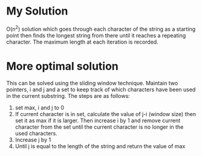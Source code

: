 # My Solution
O(n<sup>2</sup>) solution which goes through each character of the string as a starting point then finds the longest string from there until it reaches a repeating character. The maximum length at each iteration is recorded.

# More optimal solution

This can be solved using the sliding window technique. Maintain two pointers, i and j and a set to keep track of which characters have been used in the current substring. The steps are as follows:
1. set max, i and j to 0
2. If current character is in set, calculate the value of j-i (window size) then set it as max if it is larger. Then increase i by 1 and remove current character from the set until the current character is no longer in the used characters.
3. Increase j by 1
4. Until j is equal to the length of the string and return the value of max

